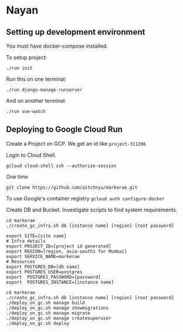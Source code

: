 # Nayan

## Setting up development environment

You must have docker-compose installed.

To setup project:

`./run init`

Run this on one terminal:

`./run django-manage-runserver`

And on another terminal:

`./run vue-watch`

## Deploying to Google Cloud Run

Create a Project on GCP. We get an id like `project-311206`

Login to Cloud Shell.
```
gcloud cloud-shell ssh --authorize-session
```

One time
```
git clone https://github.com/aitchnyu/markerae.git
```

To use Google's container registry
```gcloud auth configure-docker```

Create DB and Bucket. Investigate scripts to find system requirements.
```
cd markerae
./create_gc_infra.sh db [instance name] [region] [root password]
```

```
export SITE=[site name]
# Infra details
export PROJECT_ID=[project id generated]
export REGION=[region, asia-south1 for Mumbai]
export SERVICE_NAME=markerae
# Resources
export POSTGRES_DB=[db name]
export POSTGRES_USER=postgres
export  POSTGRES_PASSWORD=[password]
export  POSTGRES_INSTANCE=[instance name]
```

```
cd markerae
./create_gc_infra.sh db [instance name] [region] [root password]
./deploy_on_gc.sh manage build
./deploy_on_gc.sh manage showmigrations
./deploy_on_gc.sh manage migrate
./deploy_on_gc.sh manage createsuperuser
./deploy_on_gc.sh deploy
```

